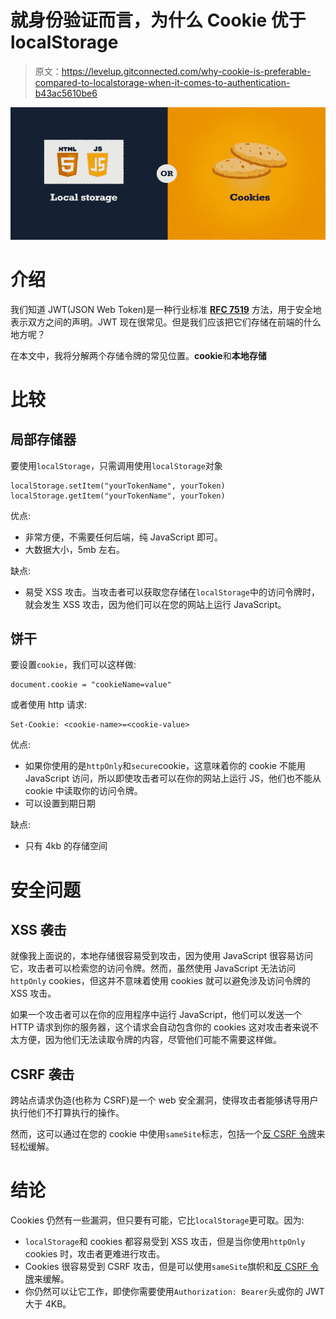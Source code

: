 # 就身份验证而言，为什么 Cookie 优于 localStorage

> 原文：<https://levelup.gitconnected.com/why-cookie-is-preferable-compared-to-localstorage-when-it-comes-to-authentication-b43ac5610be6>

![](img/6be1d63bf3c5da34cb404890e90487d6.png)

# 介绍

我们知道 JWT(JSON Web Token)是一种行业标准 [**RFC 7519**](https://tools.ietf.org/html/rfc7519) 方法，用于安全地表示双方之间的声明。JWT 现在很常见。但是我们应该把它们存储在前端的什么地方呢？

在本文中，我将分解两个存储令牌的常见位置。**cookie**和**本地存储**

# 比较

## 局部存储器

要使用`localStorage`，只需调用使用`localStorage`对象

```
localStorage.setItem("yourTokenName", yourToken)
localStorage.getItem("yourTokenName", yourToken)
```

优点:

*   非常方便，不需要任何后端，纯 JavaScript 即可。
*   大数据大小，5mb 左右。

缺点:

*   易受 XSS 攻击。当攻击者可以获取您存储在`localStorage`中的访问令牌时，就会发生 XSS 攻击，因为他们可以在您的网站上运行 JavaScript。

## 饼干

要设置`cookie`，我们可以这样做:

```
document.cookie = "cookieName=value"
```

或者使用 http 请求:

```
Set-Cookie: <cookie-name>=<cookie-value>
```

优点:

*   如果你使用的是`httpOnly`和`secure`cookie，这意味着你的 cookie 不能用 JavaScript 访问，所以即使攻击者可以在你的网站上运行 JS，他们也不能从 cookie 中读取你的访问令牌。
*   可以设置到期日期

缺点:

*   只有 4kb 的存储空间

# 安全问题

## XSS 袭击

就像我上面说的，本地存储很容易受到攻击，因为使用 JavaScript 很容易访问它，攻击者可以检索您的访问令牌。然而，虽然使用 JavaScript 无法访问`httpOnly` cookies，但这并不意味着使用 cookies 就可以避免涉及访问令牌的 XSS 攻击。

如果一个攻击者可以在你的应用程序中运行 JavaScript，他们可以发送一个 HTTP 请求到你的服务器，这个请求会自动包含你的 cookies 这对攻击者来说不太方便，因为他们无法读取令牌的内容，尽管他们可能不需要这样做。

## CSRF 袭击

跨站点请求伪造(也称为 CSRF)是一个 web 安全漏洞，使得攻击者能够诱导用户执行他们不打算执行的操作。

然而，这可以通过在您的 cookie 中使用`sameSite`标志，包括一个[反 CSRF 令牌](https://owasp.org/www-community/Anti_CRSF_Tokens_ASP-NET)来轻松缓解。

# 结论

Cookies 仍然有一些漏洞，但只要有可能，它比`localStorage`更可取。因为:

*   `localStorage`和 cookies 都容易受到 XSS 攻击，但是当你使用`httpOnly` cookies 时，攻击者更难进行攻击。
*   Cookies 很容易受到 CSRF 攻击，但是可以使用`sameSite`旗帜和[反 CSRF 令牌](https://owasp.org/www-community/Anti_CRSF_Tokens_ASP-NET)来缓解。
*   你仍然可以让它工作，即使你需要使用`Authorization: Bearer`头或你的 JWT 大于 4KB。
